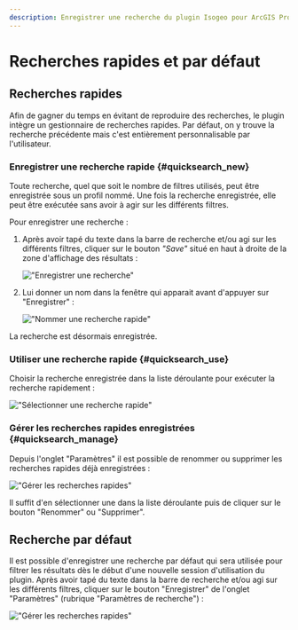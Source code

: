 ```yaml
---
description: Enregistrer une recherche du plugin Isogeo pour ArcGIS Pro
---
```


# Recherches rapides et par défaut

## Recherches rapides

Afin de gagner du temps en évitant de reproduire des recherches, le plugin intègre un gestionnaire de recherches rapides. Par défaut, on y trouve la recherche précédente mais c'est entièrement personnalisable par l'utilisateur.

### Enregistrer une recherche rapide {#quicksearch_new}

Toute recherche, quel que soit le nombre de filtres utilisés, peut être enregistrée sous un profil nommé. Une fois la recherche enregistrée, elle peut être exécutée sans avoir à agir sur les différents filtres.

Pour enregistrer une recherche :

1. Après avoir tapé du texte dans la barre de recherche et/ou agi sur les différents filtres, cliquer sur le bouton *"Save"* situé en haut à droite de la zone d'affichage des résultats :

    !["Enregistrer une recherche"](../../../assets/plugin_ArcGISPro_save_quicksearch_button.png)

2. Lui donner un nom dans la fenêtre qui apparait avant d'appuyer sur "Enregistrer" :

    !["Nommer une recherche rapide"](../../../assets/plugin_ArcGISPro_quicksearch_name_and_save_dialog_FR.png)

La recherche est désormais enregistrée.

### Utiliser une recherche rapide {#quicksearch_use}

Choisir la recherche enregistrée dans la liste déroulante pour exécuter la recherche rapidement :

!["Sélectionner une recherche rapide"](../../../assets/plugin_ArcGISPro_quicksearch_use_combo_FR.png)

### Gérer les recherches rapides enregistrées {#quicksearch_manage}

Depuis l'onglet "Paramètres" il est possible de renommer ou supprimer les recherches rapides déjà enregistrées :

!["Gérer les recherches rapides"](../../../assets/plugin_ArcGISPro_quicksearch_manage_settings_FR.png)

Il suffit d'en sélectionner une dans la liste déroulante puis de cliquer sur le bouton "Renommer" ou "Supprimer".

## Recherche par défaut

Il est possible d'enregistrer une recherche par défaut qui sera utilisée pour filtrer les résultats dès le début d'une nouvelle session d'utilisation du plugin. Après avoir tapé du texte dans la barre de recherche et/ou agi sur les différents filtres, cliquer sur le bouton "Enregistrer" de l'onglet "Paramètres" (rubrique "Paramètres de recherche") :

!["Gérer les recherches rapides"](../../../assets/plugin_ArcGISPro_default_search_save_FR.png)